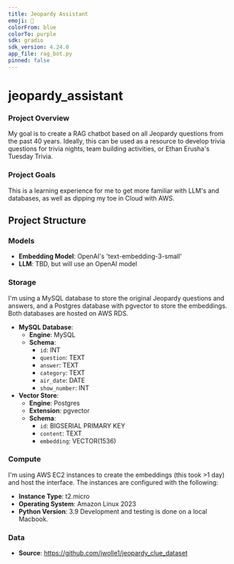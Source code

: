 ```yaml
---
title: Jeopardy Assistant
emoji: 🤖
colorFrom: blue
colorTo: purple
sdk: gradio
sdk_version: 4.24.0
app_file: rag_bot.py
pinned: false
---
```


# jeopardy_assistant
### Project Overview
My goal is to create a RAG chatbot based on all Jeopardy questions from the past 40 years. Ideally, this can be used as a resource to develop trivia questions for trivia nights, team building activities, or Ethan Erusha's Tuesday Trivia.

### Project Goals
This is a learning experience for me to get more familiar with LLM's and databases, as well as dipping my toe in Cloud with AWS.

## Project Structure
### Models
- **Embedding Model**: OpenAI's 'text-embedding-3-small'
- **LLM**: TBD, but will use an OpenAI model

### Storage
I'm using a MySQL database to store the original Jeopardy questions and answers, and a Postgres database with pgvector to store the embeddings. Both databases are hosted on AWS RDS.
- **MySQL Database**: 
    - **Engine**: MySQL
    - **Schema**: 
        - `id`: INT
        - `question`: TEXT
        - `answer`: TEXT
        - `category`: TEXT
        - `air_date`: DATE
        - `show_number`: INT
- **Vector Store**:
    - **Engine**: Postgres
    - **Extension**: pgvector
    - **Schema**: 
        - `id`: BIGSERIAL PRIMARY KEY
        - `content`: TEXT
        - `embedding`: VECTOR(1536)

### Compute
I'm using AWS EC2 instances to create the embeddings (this took >1 day) and host the interface. The instances are configured with the following:
- **Instance Type**: t2.micro
- **Operating System**: Amazon Linux 2023
- **Python Version**: 3.9
Development and testing is done on a local Macbook.


### Data
- **Source**: https://github.com/jwolle1/jeopardy_clue_dataset

